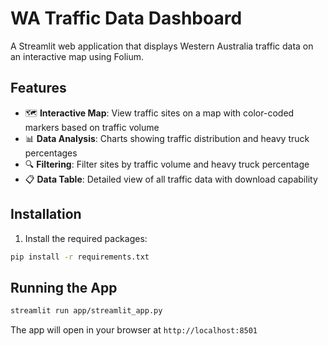 # WA Traffic Data Dashboard

A Streamlit web application that displays Western Australia traffic data on an interactive map using Folium.

## Features

- 🗺️ **Interactive Map**: View traffic sites on a map with color-coded markers based on traffic volume
- 📊 **Data Analysis**: Charts showing traffic distribution and heavy truck percentages
- 🔍 **Filtering**: Filter sites by traffic volume and heavy truck percentage
- 📋 **Data Table**: Detailed view of all traffic data with download capability

## Installation

1. Install the required packages:
```bash
pip install -r requirements.txt
```


## Running the App

```bash
streamlit run app/streamlit_app.py
```

The app will open in your browser at `http://localhost:8501`


